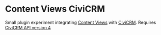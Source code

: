 # Content Views CiviCRM

Small plugin experiment integrating [Content Views](https://wordpress.org/plugins/content-views-query-and-display-post-page/) with [CiviCRM](https://civicrm.org).
Requires [CiviCRM API version 4](https://github.com/civicrm/org.civicrm.api4)
